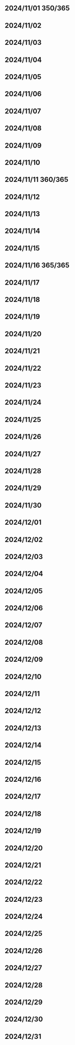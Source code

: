 ## 2024/11/01 350/365

## 2024/11/02

## 2024/11/03

## 2024/11/04

## 2024/11/05

## 2024/11/06

## 2024/11/07

## 2024/11/08

## 2024/11/09

## 2024/11/10

## 2024/11/11 360/365

## 2024/11/12

## 2024/11/13

## 2024/11/14

## 2024/11/15

## 2024/11/16 365/365

## 2024/11/17

## 2024/11/18

## 2024/11/19

## 2024/11/20

## 2024/11/21

## 2024/11/22

## 2024/11/23

## 2024/11/24

## 2024/11/25

## 2024/11/26

## 2024/11/27

## 2024/11/28

## 2024/11/29

## 2024/11/30

## 2024/12/01

## 2024/12/02

## 2024/12/03

## 2024/12/04

## 2024/12/05

## 2024/12/06

## 2024/12/07

## 2024/12/08

## 2024/12/09

## 2024/12/10

## 2024/12/11

## 2024/12/12

## 2024/12/13

## 2024/12/14

## 2024/12/15

## 2024/12/16

## 2024/12/17

## 2024/12/18

## 2024/12/19

## 2024/12/20

## 2024/12/21

## 2024/12/22

## 2024/12/23

## 2024/12/24

## 2024/12/25

## 2024/12/26

## 2024/12/27

## 2024/12/28

## 2024/12/29

## 2024/12/30

## 2024/12/31
